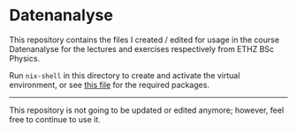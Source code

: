 # Datenanalyse

This repository contains the files I created / edited for usage in the course Datenanalyse for the lectures and exercises respectively from ETHZ BSc Physics.

Run `nix-shell` in this directory to create and activate the virtual environment, or see [this file](shell.nix) for the required packages.

---

This repository is not going to be updated or edited anymore; however, feel free to continue to use it.

